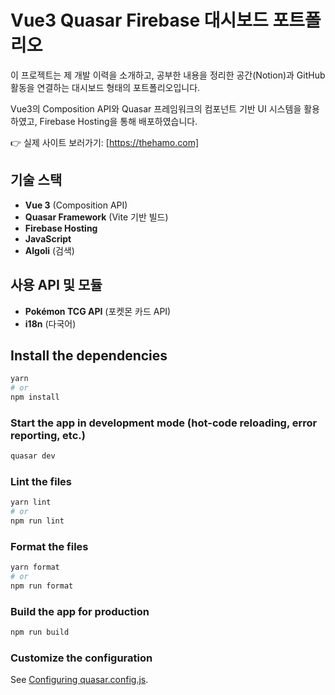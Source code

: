 # Vue3 Quasar Firebase 대시보드 포트폴리오
이 프로젝트는 제 개발 이력을 소개하고, 공부한 내용을 정리한 공간(Notion)과 GitHub 활동을 연결하는 대시보드 형태의 포트폴리오입니다.

Vue3의 Composition API와 Quasar 프레임워크의 컴포넌트 기반 UI 시스템을 활용하였고, Firebase Hosting을 통해 배포하였습니다.

👉 실제 사이트 보러가기: [https://thehamo.com]

## 기술 스택

- **Vue 3** (Composition API)
- **Quasar Framework** (Vite 기반 빌드)
- **Firebase Hosting**
- **JavaScript**
- **Algoli** (검색)

## 사용 API 및 모듈
- **Pokémon TCG API** (포켓몬 카드 API)
- **i18n** (다국어)


## Install the dependencies

```bash
yarn
# or
npm install
```

### Start the app in development mode (hot-code reloading, error reporting, etc.)

```bash
quasar dev
```

### Lint the files

```bash
yarn lint
# or
npm run lint
```

### Format the files

```bash
yarn format
# or
npm run format
```

### Build the app for production

```bash
npm run build
```

### Customize the configuration

See [Configuring quasar.config.js](https://v2.quasar.dev/quasar-cli-vite/quasar-config-js).
